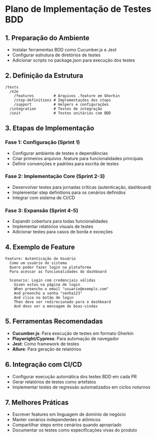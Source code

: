 
# Plano de Implementação de Testes BDD

## 1. Preparação do Ambiente

- Instalar ferramentas BDD como Cucumber.js e Jest
- Configurar estrutura de diretórios de testes
- Adicionar scripts no package.json para execução dos testes

## 2. Definição da Estrutura

```
/tests
  /e2e
    /features         # Arquivos .feature em Gherkin
    /step-definitions # Implementações dos steps
    /support          # Helpers e configurações
  /integration        # Testes de integração
  /unit               # Testes unitários com BDD
```

## 3. Etapas de Implementação

### Fase 1: Configuração (Sprint 1)
- Configurar ambiente de testes e dependências
- Criar primeiros arquivos .feature para funcionalidades principais
- Definir convenções e padrões para escrita de testes

### Fase 2: Implementação Core (Sprint 2-3)
- Desenvolver testes para jornadas críticas (autenticação, dashboard)
- Implementar step definitions para os cenários definidos
- Integrar com sistema de CI/CD

### Fase 3: Expansão (Sprint 4-5)
- Expandir cobertura para todas funcionalidades
- Implementar relatórios visuais de testes
- Adicionar testes para casos de borda e exceções

## 4. Exemplo de Feature

```gherkin
Feature: Autenticação de Usuário
  Como um usuário do sistema
  Quero poder fazer login na plataforma
  Para acessar as funcionalidades do dashboard

  Scenario: Login com credenciais válidas
    Given estou na página de login
    When preencho o email "usuario@exemplo.com"
    And preencho a senha "senha123"
    And clico no botão de login
    Then devo ser redirecionado para o dashboard
    And devo ver a mensagem de boas-vindas
```

## 5. Ferramentas Recomendadas

- **Cucumber.js**: Para execução de testes em formato Gherkin
- **Playwright/Cypress**: Para automação de navegador
- **Jest**: Como framework de testes
- **Allure**: Para geração de relatórios

## 6. Integração com CI/CD

- Configurar execução automática dos testes BDD em cada PR
- Gerar relatórios de testes como artefatos
- Implementar testes de regressão automatizados em ciclos noturnos

## 7. Melhores Práticas

- Escrever features em linguagem de domínio de negócio
- Manter cenários independentes e atômicos
- Compartilhar steps entre cenários quando apropriado
- Documentar os testes como especificações vivas do produto
